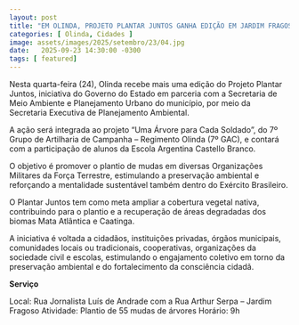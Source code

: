 ```yaml
---
layout: post
title: "EM OLINDA, PROJETO PLANTAR JUNTOS GANHA EDIÇÃO EM JARDIM FRAGOSO"
categories: [ Olinda, Cidades ]
image: assets/images/2025/setembro/23/04.jpg
date:   2025-09-23 14:30:00 -0300
tags: [ featured]
---  
```

Nesta quarta-feira (24), Olinda recebe mais uma edição do Projeto Plantar Juntos, iniciativa do Governo do Estado em parceria com a Secretaria de Meio Ambiente e Planejamento Urbano do município, por meio da Secretaria Executiva de Planejamento Ambiental.

A ação será integrada ao projeto “Uma Árvore para Cada Soldado”, do 7º Grupo de Artilharia de Campanha – Regimento Olinda (7º GAC), e contará com a participação de alunos da Escola Argentina Castello Branco. 

O objetivo é promover o plantio de mudas em diversas Organizações Militares da Força Terrestre, estimulando a preservação ambiental e reforçando a mentalidade sustentável também dentro do Exército Brasileiro.

O Plantar Juntos tem como meta ampliar a cobertura vegetal nativa, contribuindo para o plantio e a recuperação de áreas degradadas dos biomas Mata Atlântica e Caatinga.

A iniciativa é voltada a cidadãos, instituições privadas, órgãos municipais, comunidades locais ou tradicionais, cooperativas, organizações da sociedade civil e escolas, estimulando o engajamento coletivo em torno da preservação ambiental e do fortalecimento da consciência cidadã.

**Serviço**

Local: Rua Jornalista Luís de Andrade com a Rua Arthur Serpa – Jardim Fragoso
Atividade: Plantio de 55 mudas de árvores
Horário: 9h